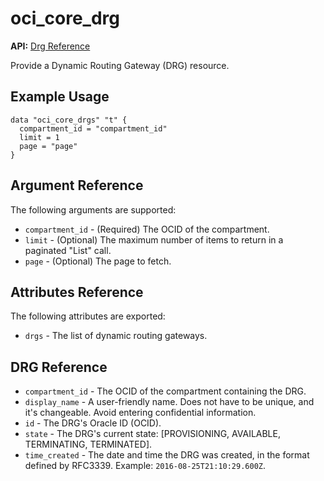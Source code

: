 # oci\_core\_drg

**API:** [Drg Reference][18ac8fea]

  [18ac8fea]: https://docs.us-phoenix-1.oraclecloud.com/api/#/en/iaas/20160918/Drg/ "DrgReference"

Provide a Dynamic Routing Gateway (DRG) resource.

## Example Usage

```
data "oci_core_drgs" "t" {
  compartment_id = "compartment_id"
  limit = 1
  page = "page"
}
```

## Argument Reference

The following arguments are supported:

* `compartment_id` - (Required) The OCID of the compartment.
* `limit` - (Optional) The maximum number of items to return in a paginated "List" call.
* `page` - (Optional) The page to fetch.

## Attributes Reference

The following attributes are exported:

* `drgs` - The list of dynamic routing gateways.

## DRG Reference
* `compartment_id` - The OCID of the compartment containing the DRG.
* `display_name` - A user-friendly name. Does not have to be unique, and it's changeable. Avoid entering confidential information.
* `id` - The DRG's Oracle ID (OCID).
* `state` - The DRG's current state: [PROVISIONING, AVAILABLE, TERMINATING, TERMINATED].
* `time_created` - The date and time the DRG was created,  in the format defined by RFC3339.  Example: `2016-08-25T21:10:29.600Z`.
